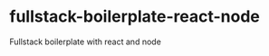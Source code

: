 # fullstack-boilerplate-react-node

Fullstack boilerplate with react and node

<!-- TODO: button to heroku -->
<!-- TODO: example page online but also in screenshots -->